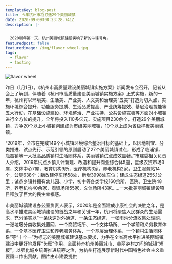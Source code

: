 ```yaml
---
templateKey: blog-post
title: 今年杭州市将打造29个美丽城镇
date: 2020-09-09T08:23:28.741Z
description: |-
  

  2020新年第一天，杭州美丽城镇建设奏响了新的冲锋号角。
featuredpost: false
featuredimage: /img/flavor_wheel.jpg
tags:
  - flavor
  - tasting
---
```

![flavor wheel](/img/flavor_wheel.jpg)



昨日（1月1日），《杭州市高质量建设美丽城镇实施方案》新闻发布会召开，记者从会上了解到，伴随着《杭州市高质量建设美丽城镇实施方案》正式实施，新的一年，杭州将以环境美、生活美、产业美、人文美和治理美“五美”打造为切入点，实施环境综合提升、功能服务提质、生活品质提高、产业统筹提效、基层治理提能等五大行动，在基础设施建设、环境整治、产业扶持、公共设施完善等方面对小城镇进行全方位的提升，全年将投入110多亿元、实施项目230余个，打造29个美丽城镇，力争20个以上小城镇创建成为市级美丽城镇，10个以上成为省级样板美丽城镇。

“2019年，全市在完成149个小城镇环境综合整治目标的基础上，以因地制宜、分类推进、试点先行、示范引领的原则启动了27个美丽城镇试点，形成了临浦镇、瓶窑镇等一大批高品质镇村生活圈体系，美丽城镇试点成效显著。”市建委相关负责人介绍，2019年试点乡镇共计新建、改造和提升商业综合体5座，星级农贸市场3座，文体中心7座，教育机构9所，医疗机构3家，养老机构2家，卫生服务站14个，公厕638个；新改建停车场58处，新增3998处车位；建成生态绿道255.1公里；试点乡镇共拥有幼儿园、小学、初中等各类学校160余所，医院、卫生院48所，养老机构40余家，商贸场所55家，文体场所43家……一大批美丽城镇建设项目释放了巨大的民生幸福感。

市美丽城镇建设办公室负责人表示，2020年是全面建成小康社会的决胜之年，是高水平推进美丽城镇建设的首战之年和关键一年，杭州将聚焦人民群众的生活需求，充分落实以“一条快速对外通道、一条生态绿道、一张雨污分流收集处理网、一张垃圾分类收集处置网、一个商贸场所、一个文体场所、一个学前和义务教育体系、一个基本医疗卫生和养老服务体系、一个基层治理体系、一个镇村生活圈体系”等“十个一”为标志的美丽城镇建设基本要求，力争在全省高水平推进美丽城镇建设中更好地发挥“头雁”作用，全面补齐杭州美丽城市、美丽乡村之间的城镇“短板”，以强化城乡统筹推进统筹之治，为杭州打造展示新时代中国特色社会主义重要窗口作出贡献。图片由市建委提供